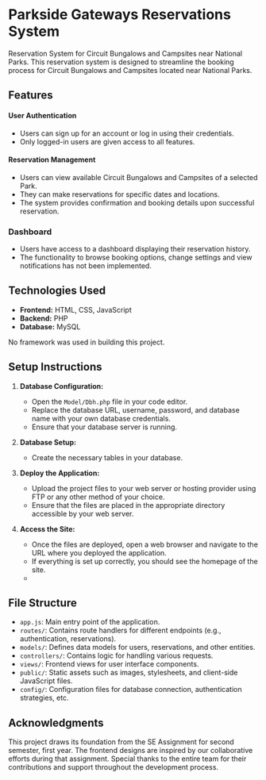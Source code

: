 # Parkside Gateways Reservations System

Reservation System for Circuit Bungalows and Campsites near National Parks. This reservation system is designed to streamline the booking process for Circuit Bungalows and Campsites located near National Parks.

## Features

#### User Authentication
- Users can sign up for an account or log in using their credentials.
- Only logged-in users are given access to all features.

#### Reservation Management
- Users can view available Circuit Bungalows and Campsites of a selected Park.
- They can make reservations for specific dates and locations.
- The system provides confirmation and booking details upon successful reservation.

### Dashboard
- Users have access to a dashboard displaying their reservation history.
- The functionality to browse booking options, change settings and view notifications has not been implemented.

## Technologies Used

- **Frontend:** HTML, CSS, JavaScript
- **Backend:** PHP
- **Database:** MySQL

No framework was used in building this project.

## Setup Instructions

1. **Database Configuration:**
   - Open the `Model/Dbh.php` file in your code editor.
   - Replace the database URL, username, password, and database name with your own database credentials.
   - Ensure that your database server is running.

2. **Database Setup:**
   - Create the necessary tables in your database.
     
3. **Deploy the Application:**
   - Upload the project files to your web server or hosting provider using FTP or any other method of your choice.
   - Ensure that the files are placed in the appropriate directory accessible by your web server.

4. **Access the Site:**
   - Once the files are deployed, open a web browser and navigate to the URL where you deployed the application.
   - If everything is set up correctly, you should see the homepage of the site.
   - 
## File Structure

- `app.js`: Main entry point of the application.
- `routes/`: Contains route handlers for different endpoints (e.g., authentication, reservations).
- `models/`: Defines data models for users, reservations, and other entities.
- `controllers/`: Contains logic for handling various requests.
- `views/`: Frontend views for user interface components.
- `public/`: Static assets such as images, stylesheets, and client-side JavaScript files.
- `config/`: Configuration files for database connection, authentication strategies, etc.

## Acknowledgments

This project draws its foundation from the SE Assignment for second semester, first year. The frontend designs are inspired by our collaborative efforts during that assignment. 
Special thanks to the entire team for their contributions and support throughout the development process.

